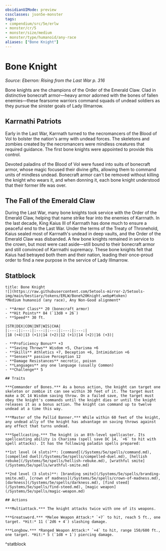 ```yaml
---
obsidianUIMode: preview
cssclasses: json5e-monster
tags:
- compendium/src/5e/erlw
- monster/cr/5
- monster/size/medium
- monster/type/humanoid/any-race
aliases: ["Bone Knight"]
---
```

# Bone Knight
*Source: Eberron: Rising from the Last War p. 316*  

Bone knights are the champions of the Order of the Emerald Claw. Clad in distinctive bonecraft armor—heavy armor adorned with the bones of fallen enemies—these fearsome warriors command squads of undead soldiers as they pursue the sinister goals of Lady Illmarrow.

## Karrnathi Patriots

Early in the Last War, Karrnath turned to the necromancers of the Blood of Vol to bolster the nation's army with undead forces. The skeletons and zombies created by the necromancers were mindless creatures that required guidance. The first bone knights were appointed to provide this control.

Devoted paladins of the Blood of Vol were fused into suits of bonecraft armor, whose magic focused their divine gifts, allowing them to command units of mindless undead. Bonecraft armor can't be removed without killing the knight who wears it, and when donning it, each bone knight understood that their former life was over.

## The Fall of the Emerald Claw

During the Last War, many bone knights took service with the Order of the Emerald Claw, helping that name strike fear into the enemies of Karrnath. In the last decade, King Kaius III of Karrnath has done much to ensure a peaceful end to the Last War. Under the terms of the Treaty of Thronehold, Kaius sealed most of Karrnath's undead in deep vaults, and the Order of the Emerald Claw was disbanded. A few bone knights remained in service to the crown, but most were cast aside—still bound to their bonecraft armor and still convinced of Karrnathi supremacy. These bone knights felt that Kaius had betrayed both them and their nation, leading their once-proud order to find a new purpose in the service of Lady Illmarrow.

## Statblock

```ad-statblock
title: Bone Knight
![](https://raw.githubusercontent.com/5etools-mirror-2/5etools-img/main/bestiary/tokens/ERLW/Bone%20Knight.webp#token)
*Medium humanoid (any race), Any Non-Good alignment*

- **Armor Class** 20 (bonecraft armor)
- **Hit Points** 84 (`13d8 + 26`)
- **Speed** 30 ft.

|STR|DEX|CON|INT|WIS|CHA|
|:---:|:---:|:---:|:---:|:---:|:---:|
|18 (+4)|13 (+1)|14 (+2)|12 (+1)|14 (+2)|16 (+3)|

- **Proficiency Bonus** +3
- **Saving Throws** Wisdom +5, Charisma +6
- **Skills** Athletics +7, Deception +6, Intimidation +6
- **Senses** passive Perception 12
- **Damage Resistances** necrotic, poison
- **Languages** any one language (usually Common)
- **Challenge** 5

## Traits

***Commander of Bones.*** As a bonus action, the knight can target one skeleton or zombie it can see within 30 feet of it. The target must make a DC 14 Wisdom saving throw. On a failed save, the target must obey the knight's commands until the knight dies or until the knight releases it as a bonus action. The knight can command up to twelve undead at a time this way.

***Master of the Pallid Banner.*** While within 60 feet of the knight, any undead ally of the knight has advantage on saving throws against any effect that turns undead.

***Spellcasting.*** The knight is an 8th-level spellcaster. Its spellcasting ability is Charisma (spell save DC 14, `+6` to hit with spell attacks). It has the following paladin spells prepared:

**1st level (4 slots)**: [command](/Systems/5e/spells/command.md), [compelled duel](/Systems/5e/spells/compelled-duel.md), [hellish rebuke](/Systems/5e/spells/hellish-rebuke.md), [wrathful smite](/Systems/5e/spells/wrathful-smite.md)

**2nd level (3 slots)**: [branding smite](/Systems/5e/spells/branding-smite.md), [crown of madness](/Systems/5e/spells/crown-of-madness.md), [darkness](/Systems/5e/spells/darkness.md), [find steed](/Systems/5e/spells/find-steed.md), [magic weapon](/Systems/5e/spells/magic-weapon.md)

## Actions

***Multiattack.*** The knight attacks twice with one of its weapons.

***Greatsword.*** *Melee Weapon Attack:* `+7` to hit, reach 5 ft., one target. *Hit:* 11 (`2d6 + 4`) slashing damage.

***Longbow.*** *Ranged Weapon Attack:* `+4` to hit, range 150/600 ft., one target. *Hit:* 5 (`1d8 + 1`) piercing damage.
```
^statblock
